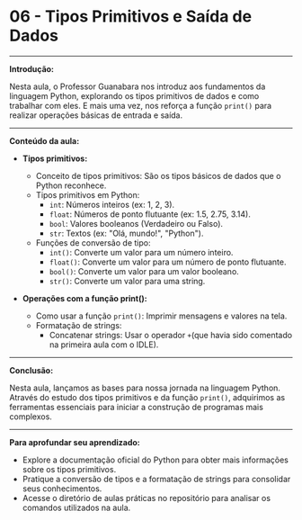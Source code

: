 # **06 - Tipos Primitivos e Saída de Dados**

---

**Introdução:**

Nesta aula, o Professor Guanabara nos introduz aos fundamentos da linguagem Python, explorando os tipos primitivos de dados e como trabalhar com eles. E mais uma vez, nos reforça a função `print()` para realizar operações básicas de entrada e saída.

---

**Conteúdo da aula:**

* **Tipos primitivos:**
    * Conceito de tipos primitivos: São os tipos básicos de dados que o Python reconhece.
    * Tipos primitivos em Python:
        * `int`: Números inteiros (ex: 1, 2, 3).
        * `float`: Números de ponto flutuante (ex: 1.5, 2.75, 3.14).
        * `bool`: Valores booleanos (Verdadeiro ou Falso).
        * `str`: Textos (ex: "Olá, mundo!", "Python").
    * Funções de conversão de tipo:
        * `int()`: Converte um valor para um número inteiro.
        * `float()`: Converte um valor para um número de ponto flutuante.
        * `bool()`: Converte um valor para um valor booleano.
        * `str()`: Converte um valor para uma string.

* **Operações com a função print():**
    * Como usar a função `print()`: Imprimir mensagens e valores na tela.
    * Formatação de strings:
        * Concatenar strings: Usar o operador `+`(que havia sido comentado na primeira aula com o IDLE).

---

**Conclusão:**

Nesta aula, lançamos as bases para nossa jornada na linguagem Python. Através do estudo dos tipos primitivos e da função `print()`, adquirimos as ferramentas essenciais para iniciar a construção de programas mais complexos.

---

**Para aprofundar seu aprendizado:**

* Explore a documentação oficial do Python para obter mais informações sobre os tipos primitivos.
* Pratique a conversão de tipos e a formatação de strings para consolidar seus conhecimentos.
* Acesse o diretório de aulas práticas no repositório para analisar os comandos utilizados na aula.
